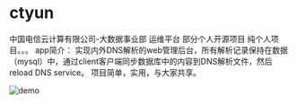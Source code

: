 # ctyun
中国电信云计算有限公司-大数据事业部 运维平台 部分个人开源项目
纯个人项目。。。
app简介：
    实现内外DNS解析的web管理后台，所有解析记录保持在数据（mysql）中，通过client客户端同步数据库中的内容到DNS解析文件，然后reload DNS service。
项目简单，实用，与大家共享。    

![demo](https://github.com/xiaotaoliu/ctyun/blob/master/statics/dns/images/demo.png)
